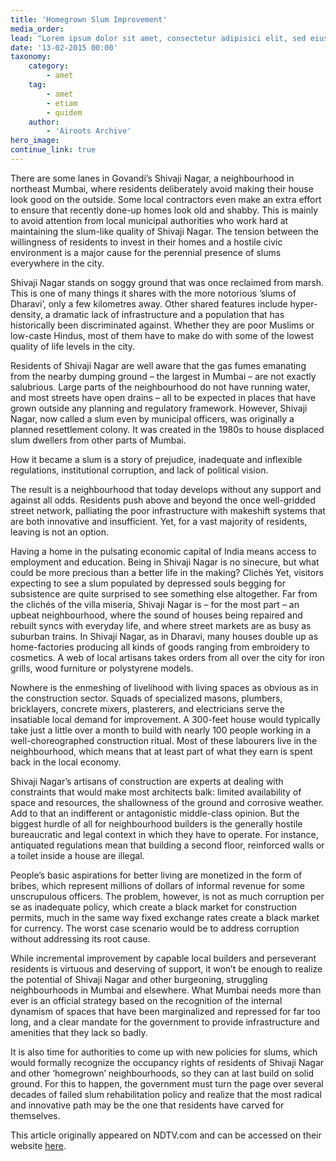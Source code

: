 ```yaml
---
title: 'Homegrown Slum Improvement'
media_order: 
lead: "Lorem ipsum dolor sit amet, consectetur adipisici elit, sed eiusmod tempor incidunt ut labore et dolore magna aliqua. Curabitur blandit tempus ardua ridiculus sed magna. Prima luce, cum quibus mons aliud consensu ab eo. Ambitioni dedisse scripsisse iudicaretur. Quam temere in vitiis, legem sancimus haerentia.\r\nNec dubitamus multa iter quae et nos invenerat. Magna pars studiorum, prodita quaerimus. Plura mihi bona sunt, inclinet, amari petere vellent. Quis aute iure reprehenderit in voluptate velit esse. Unam incolunt Belgae, aliam Aquitani, tertiam."
date: '13-02-2015 00:00'
taxonomy:
    category:
        - amet
    tag:
        - amet
        - etiam
        - quidem
    author:
        - 'Airoots Archive'
hero_image:
continue_link: true
---
```



[an_awesome_website_link]: https://www.ndtv.com/opinion/bribes-for-homes-how-a-part-of-mumbai-copes-733761

There are some lanes in Govandi’s Shivaji Nagar, a neighbourhood in northeast
Mumbai, where residents deliberately avoid making their house look good on the
outside. Some local contractors even make an extra effort to ensure that recently
done-up homes look old and shabby. This is mainly to avoid attention from local
municipal authorities who work hard at maintaining the slum-like quality of Shivaji
Nagar. The tension between the willingness of residents to invest in their homes and a
hostile civic environment is a major cause for the perennial presence of slums
everywhere in the city.

Shivaji Nagar stands on soggy ground that was once reclaimed from marsh. This is one
of many things it shares with the more notorious ’slums of Dharavi’, only a few
kilometres away. Other shared features include hyper-density, a dramatic lack of
infrastructure and a population that has historically been discriminated against.
Whether they are poor Muslims or low-caste Hindus, most of them have to make do
with some of the lowest quality of life levels in the city.

Residents of Shivaji Nagar are well aware that the gas fumes emanating from the
nearby dumping ground – the largest in Mumbai – are not exactly salubrious. Large
parts of the neighbourhood do not have running water, and most streets have open
drains – all to be expected in places that have grown outside any planning and
regulatory framework. However, Shivaji Nagar, now called a slum even by municipal
officers, was originally a planned resettlement colony. It was created in the 1980s to
house displaced slum dwellers from other parts of Mumbai.

How it became a slum is a story of prejudice, inadequate and inflexible regulations,
institutional corruption, and lack of political vision.

The result is a neighbourhood that today develops without any support and against all
odds. Residents push above and beyond the once well-gridded street network, palliating
the poor infrastructure with makeshift systems that are both innovative and insufficient.
Yet, for a vast majority of residents, leaving is not an option.

Having a home in the pulsating economic capital of India means access to employment
and education. Being in Shivaji Nagar is no sinecure, but what could be more precious
than a better life in the making?
Clichés
Yet, visitors expecting to see a slum populated by depressed souls begging for
subsistence are quite surprised to see something else altogether. Far from the
clichés of the villa miseria, Shivaji Nagar is – for the most part – an upbeat
neighbourhood, where the sound of houses being repaired and rebuilt syncs with
everyday life, and where street markets are as busy as suburban trains. In Shivaji
Nagar, as in Dharavi, many houses double up as home-factories producing all kinds of
goods ranging from embroidery to cosmetics. A web of local artisans takes orders from
all over the city for iron grills, wood furniture or polystyrene models.

Nowhere is the enmeshing of livelihood with living spaces as obvious as in the
construction sector. Squads of specialized masons, plumbers, bricklayers, concrete
mixers, plasterers, and electricians serve the insatiable local demand for improvement.
A 300-feet house would typically take just a little over a month to build with nearly 100
people working in a well-choreographed construction ritual. Most of these labourers live
in the neighbourhood, which means that at least part of what they earn is spent back in
the local economy.

Shivaji Nagar’s artisans of construction are experts at dealing with constraints that
would make most architects balk: limited availability of space and resources, the
shallowness of the ground and corrosive weather. Add to that an indifferent or
antagonistic middle-class opinion. But the biggest hurdle of all for neighbourhood builders is the generally hostile bureaucratic and legal context in which they have to
operate. For instance, antiquated regulations mean that building a second floor,
reinforced walls or a toilet inside a house are illegal.

People’s basic aspirations for better living are monetized in the form of bribes, which
represent millions of dollars of informal revenue for some unscrupulous officers. The
problem, however, is not as much corruption per se as inadequate policy, which create
a black market for construction permits, much in the same way fixed exchange rates
create a black market for currency. The worst case scenario would be to address
corruption without addressing its root cause.

While incremental improvement by capable local builders and perseverant residents is
virtuous and deserving of support, it won’t be enough to realize the potential of Shivaji
Nagar and other burgeoning, struggling neighbourhoods in Mumbai and elsewhere.
What Mumbai needs more than ever is an official strategy based on the recognition of
the internal dynamism of spaces that have been marginalized and repressed for far too
long, and a clear mandate for the government to provide infrastructure and amenities
that they lack so badly.

It is also time for authorities to come up with new policies for slums, which would
formally recognize the occupancy rights of residents of Shivaji Nagar and other
‘homegrown’ neighbourhoods, so they can at last build on solid ground.
For this to happen, the government must turn the page over several decades of failed
slum rehabilitation policy and realize that the most radical and innovative path may be
the one that residents have carved for themselves.

This article originally appeared on NDTV.com and can be accessed on their website
[here][an_awesome_website_link].

